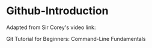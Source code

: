 # Github-Introduction

Adapted from Sir Corey's video link: 

Git Tutorial for Beginners: Command-Line Fundamentals

